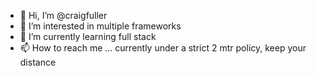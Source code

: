 - 👋 Hi, I’m @craigfuller
- 👀 I’m interested in multiple frameworks
- 🌱 I’m currently learning full stack
- 📫 How to reach me ... currently under a strict 2 mtr policy, keep your distance

